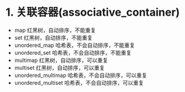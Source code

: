 # 1. 关联容器(associative_container)
- map                红黑树，自动排序，不能重复
- set                红黑树，自动排序，不能重复
- unordered_map      哈希表，不会自动排序，不能重复
- unordered_set      哈希表，不会自动排序，不能重复
- multimap           红黑树，自动排序，可以重复
- multiset           红黑树，自动排序，可以重复
- unordered_multimap 哈希表，不会自动排序，可以重复
- unordered_multiset 哈希表，不会自动排序，可以重复
